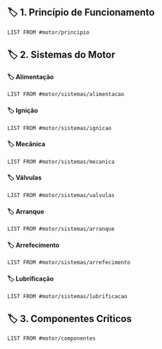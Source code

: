 ## 🏷️ **1. Princípio de Funcionamento**

```dataview
LIST FROM #motor/principio 
```

## 🏷️ **2. Sistemas do Motor**
#### 🏷️ **Alimentação**
```dataview
LIST FROM #motor/sistemas/alimentacao
```
#### 🏷️ **Ignição**
```dataview
LIST FROM #motor/sistemas/ignicao
```
#### 🏷️ **Mecânica**
```dataview
LIST FROM #motor/sistemas/mecanica
```
#### 🏷️ **Válvulas**
```dataview
LIST FROM #motor/sistemas/valvulas
```
#### 🏷️ **Arranque**
```dataview
LIST FROM #motor/sistemas/arranque
```
#### 🏷️ **Arrefecimento**
```dataview
LIST FROM #motor/sistemas/arrefecimento
```
#### 🏷️ **Lubrificação**
```dataview
LIST FROM #motor/sistemas/lubrificacao
```
## 🏷️ **3. Componentes Críticos**
```dataview
LIST FROM #motor/componentes
```
